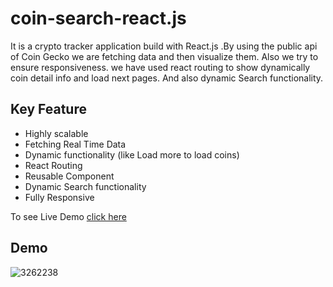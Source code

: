 # coin-search-react.js
It is a crypto tracker application build with React.js .By using the public api of Coin Gecko we are fetching data and then visualize them. Also we try to ensure responsiveness. we have used react routing to show dynamically coin detail info and load next pages. And also dynamic Search functionality.
## Key Feature
<ul>
<li>Highly scalable</li>
<li>Fetching Real Time Data</li>
<li>Dynamic functionality (like Load more to load coins)</li>
<li>React Routing</li>
<li>Reusable Component</li>
<li>Dynamic Search functionality</li>
<li>Fully Responsive</li>
</ul>
To see Live Demo <a href="https://coin-search-446.netlify.app/"> click here </a>

## Demo
![3262238](https://user-images.githubusercontent.com/74701997/191834149-9222e56e-5145-455c-a306-a460f4f0a387.jpg)

